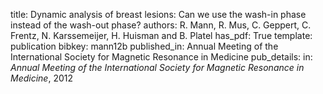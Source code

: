 title: Dynamic analysis of breast lesions: Can we use the wash-in phase instead of the wash-out phase?
authors: R. Mann, R. Mus, C. Geppert, C. Frentz, N. Karssemeijer, H. Huisman and B. Platel
has_pdf: True
template: publication
bibkey: mann12b
published_in: Annual Meeting of the International Society for Magnetic Resonance in Medicine
pub_details: in: <i>Annual Meeting of the International Society for Magnetic Resonance in Medicine</i>, 2012
